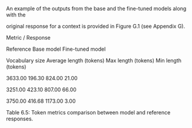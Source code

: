 An example of the outputs from the base and the fine-tuned models along with the

original response for a context is provided in Figure G.1 (see Appendix G).

Metric / Response

Reference Base model Fine-tuned model

Vocabulary size
Average length (tokens)
Max length (tokens)
Min length (tokens)

3633.00
196.30
824.00
21.00

3251.00
423.10
807.00
66.00

3750.00
416.68
1173.00
3.00

Table 6.5: Token metrics comparison between model and reference responses.